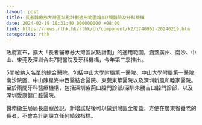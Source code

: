 ```yaml
---
layout: post
title: 長者醫療券大灣區試點計劃適用範圍增加7間醫院及牙科機構
date: 2024-02-19 18:31:40.000000000 +08:00
link: https://news.rthk.hk/rthk/ch/component/k2/1740962-20240219.htm
categories: rthk
---
```


政府宣布，擴大「長者醫療券大灣區試點計劃」的適用範圍，涵蓋廣州、南沙、中山、東莞及深圳合共7間醫院及牙科機構，今年第三季推出。

5間被納入名單的綜合醫院，包括中山大學附屬第一醫院、中山大學附屬第一醫院南沙院區、中山陳星海中西醫結合醫院、東莞東華醫院以及深圳新風和睦家醫院。至於兩間牙科醫療機構，包括深圳紫荊口腔門診部/深圳朱勝吉口腔門診部，以及深圳愛康健口腔醫院。

醫務衞生局局長盧寵茂說，新增試點後可以做到灣區全覆蓋，方便在廣東省養老的長者，不會為計劃設立任何績效指標。
